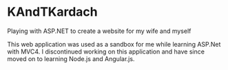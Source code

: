 # KAndTKardach
Playing with ASP.NET to create a website for my wife and myself

This web application was used as a sandbox for me while learning ASP.Net with MVC4. I discontinued working on this
application and have since moved on to learning Node.js and Angular.js.
